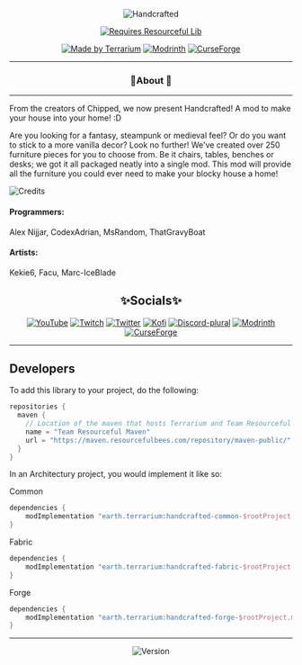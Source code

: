 <center>

![Handcrafted](https://cdn.discordapp.com/attachments/721407493351407646/1053489346797379634/handcrafted_page_top.png)

[![Requires Resourceful Lib](https://cdn.discordapp.com/attachments/1073717602880327761/1073717942014972034/RLib_vector.svg)](http://modrinth.com/mod/resourceful-lib)

[![Made by Terrarium](https://cdn.discordapp.com/attachments/1073717602880327761/1073718144910233691/Terrarium_vector.svg)](https://discord.terrarium.earth)
[![Modrinth](https://cdn.jsdelivr.net/npm/@intergrav/devins-badges@3/assets/cozy/available/modrinth_vector.svg)](https://modrinth.com/mod/handcrafted)
[![CurseForge](https://cdn.jsdelivr.net/npm/@intergrav/devins-badges@3/assets/cozy/available/curseforge_vector.svg)](https://www.curseforge.com/minecraft/mc-mods/handcrafted)
<hr>

### 📖About 📖

<hr>
</center>

From the creators of Chipped, we now present Handcrafted! A mod to make your house into your
home! :D

Are you looking for a fantasy, steampunk or medieval feel? Or do you want to stick to a more vanilla decor? Look no
further! We've created over 250 furniture pieces for you to choose from. Be it chairs, tables, benches or desks;
we got it all packaged neatly into a single mod. This mod will provide all the furniture you could ever need to make
your blocky house a home!

![Credits](https://cdn.discordapp.com/attachments/721407493351407646/1053489347111956601/handcrafted_page_credits.png)
#### Programmers:
Alex Nijjar, CodexAdrian, MsRandom, ThatGravyBoat
#### Artists:
Kekie6, Facu, Marc-IceBlade

<center>

## ✨Socials✨

[![YouTube](https://cdn.jsdelivr.net/npm/@intergrav/devins-badges@3/assets/cozy-minimal/social/youtube-plural_vector.svg)](https://youtube.terrarium.earth)
[![Twitch](https://cdn.jsdelivr.net/npm/@intergrav/devins-badges@3/assets/cozy-minimal/social/twitch-plural_vector.svg)](https://www.twitch.tv/terrariumearth)
[![Twitter](https://cdn.jsdelivr.net/npm/@intergrav/devins-badges@3/assets/cozy-minimal/social/twitter-plural_vector.svg)](https://twitter.terrarium.earth)
[![Kofi](https://cdn.jsdelivr.net/npm/@intergrav/devins-badges@3/assets/cozy-minimal/donate/kofi-plural_vector.svg)](https://kofi.terrarium.earth)
[![Discord-plural](https://cdn.jsdelivr.net/npm/@intergrav/devins-badges@3/assets/cozy-minimal/social/discord-plural_vector.svg)](https://discord.terrarium.earth)
[![Modrinth](https://cdn.jsdelivr.net/npm/@intergrav/devins-badges@3/assets/cozy-minimal/available/modrinth_vector.svg)](https://modrinth.com/user/Terrarium)
[![CurseForge](https://cdn.jsdelivr.net/npm/@intergrav/devins-badges@3/assets/cozy-minimal/available/curseforge_vector.svg)](https://www.curseforge.com/members/terrariumearth/projects)
<hr>
</center>

## Developers

To add this library to your project, do the following:

```groovy
repositories {
  maven {
    // Location of the maven that hosts Terrarium and Team Resourceful's files.
    name = "Team Resourceful Maven"
    url = "https://maven.resourcefulbees.com/repository/maven-public/"
  }
}
```

In an Architectury project, you would implement it like so:

Common

```groovy
dependencies {
    modImplementation "earth.terrarium:handcrafted-common-$rootProject.minecraft_version:$rootProject.handcrafted_version"
}
```

Fabric

```groovy
dependencies {
    modImplementation "earth.terrarium:handcrafted-fabric-$rootProject.minecraft_version:$rootProject.handcrafted_version"
}
```

Forge

```groovy
dependencies {
    modImplementation "earth.terrarium:handcrafted-forge-$rootProject.minecraft_version:$rootProject.handcrafted_version"
}
```

---

<div align="center">

![Version](https://img.shields.io/maven-metadata/v?label=Handcrafted%20Version&metadataUrl=https%3A%2F%2Fnexus.resourcefulbees.com%2Frepository%2Fmaven-public%2Fearth%2Fterrarium%2Fhandcrafted-common-1.19.4%2Fmaven-metadata.xml)
</div>